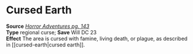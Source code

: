 # Cursed Earth

**Source** [_Horror Adventures pg. 143_](http://paizo.com/products/btpy9n5a?Pathfinder-Roleplaying-Game-Horror-Adventures)  
**Type** regional curse; **Save** Will DC 23  
**Effect** The area is cursed with famine, living death, or plague, as described in [[cursed-earth|cursed earth]].
